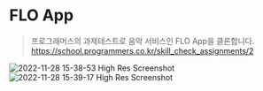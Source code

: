 # FLO App
> 프로그래머스의 과제테스트로 음악 서비스인 FLO App을 클론합니다.
https://school.programmers.co.kr/skill_check_assignments/2

![2022-11-28 15-38-53 High Res Screenshot](https://user-images.githubusercontent.com/76645463/204215310-09b6fa9a-4ad8-4828-a340-7ab67ec73b7b.png)
![2022-11-28 15-39-17 High Res Screenshot](https://user-images.githubusercontent.com/76645463/204215318-434774a0-3c53-4346-9cc0-ca166dc70821.png)
